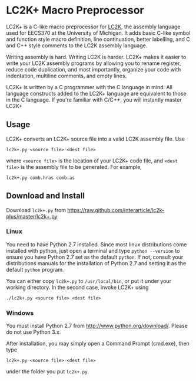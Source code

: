 LC2K+ Macro Preprocessor
=========

LC2K+ is a C-like macro preprocessor for [LC2K](http://evanhahn.com/random/eecs-370-lc-2k-tricks/), 
the assembly language used for EECS370 at the University of Michigan. It adds basic C-like symbol 
and function style macro definition, line continuation, better labelling, and C and C++ style comments 
to the LC2K assembly language.

Writing assembly is hard. Writing LC2K is harder. LC2K+ makes it easier to write your LC2K assembly
programs by allowing you to rename register, reduce code duplication, and most importantly, organize 
your code with indentation, multiline comments, and empty lines.

LC2K+ is written by a C programmer with the C language in mind. All language constructs added to the 
LC2K+ language are equivalent to those in the C language. If you're familiar with C/C++, you will
instantly master LC2K+

## Usage
LC2K+ converts an LC2K+ source file into a valid LC2K assembly file. Use

    lc2k+.py <source file> <dest file>

where `<source file>` is the location of your LC2K+ code file, and `<dest file>` is the assembly file
to be generated. For example,

    lc2k+.py comb.hras comb.as
    
## Download and Install

Download `lc2k+.py` from https://raw.github.com/interarticle/lc2k-plus/master/lc2k+.py

### Linux
You need to have Python 2.7 installed. Since most linux distributions come installed with python,
just open a terminal and type `python --version` to ensure you have Python 2.7 set as the default
`python`. If not, consult your distributions manuals for the installation of Python 2.7 and setting
it as the default `python` program.

You can either copy `lc2k+.py` to `/usr/local/bin`, or put it under your working directory. In the second
case, invoke LC2K+ using

    ./lc2k+.py <source file> <dest file>

### Windows
You must install Python 2.7 from http://www.python.org/download/. Please do not use Python 3.x.

After installation, you may simply open a Command Prompt (cmd.exe), then type

    lc2k+.py <source file> <dest file>
    
under the folder you put `lc2k+.py`.
